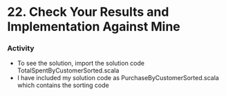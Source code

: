 # 22. Check Your Results and Implementation Against Mine

### Activity
* To see the solution, import the solution code TotalSpentByCustomerSorted.scala
* I have included my solution code as PurchaseByCustomerSorted.scala which contains the sorting code